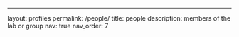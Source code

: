 ---
layout: profiles
permalink: /people/
title: people
description: members of the lab or group
nav: true
nav_order: 7


